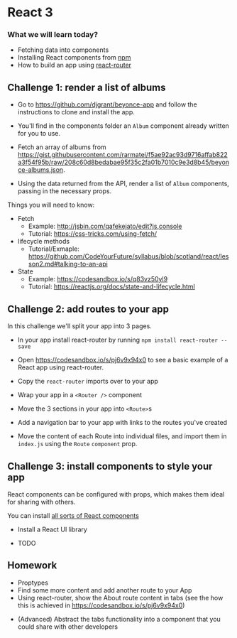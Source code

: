 # React 3

### What we will learn today?

- Fetching data into components
- Installing React components from [npm](https://www.npmjs.com/search?q=react)
- How to build an app using [react-router](https://www.npmjs.com/package/react-router)

## Challenge 1: render a list of albums

- Go to https://github.com/djgrant/beyonce-app and follow the instructions to clone and install the app.

- You'll find in the components folder an `Album` component already written for you to use.

- Fetch an array of albums from https://gist.githubusercontent.com/rarmatei/f5ae92ac93d9716affab822a3f54f95b/raw/208c60d8bedabae95f35c2fa01b7010c9e3d8b45/beyonce-albums.json.

- Using the data returned from the API, render a list of `Album` components, passing in the necessary props.

Things you will need to know:
- Fetch
  - Example: http://jsbin.com/qafekejato/edit?js,console  
  - Tutorial: https://css-tricks.com/using-fetch/
- lifecycle methods
  - Tutorial/Exmaple: https://github.com/CodeYourFuture/syllabus/blob/scotland/react/lesson2.md#talking-to-an-api
- State
  - Example: https://codesandbox.io/s/q83vz50yl9
  - Tutorial: https://reactjs.org/docs/state-and-lifecycle.html


## Challenge 2: add routes to your app

In this challenge we'll split your app into 3 pages.

- In your app install react-router by running `npm install react-router --save`

- Open https://codesandbox.io/s/pj6v9x94x0 to see a basic example of a React app using react-router.

- Copy the `react-router` imports over to your app

- Wrap your app in a `<Router />` component

- Move the 3 sections in your app into `<Route>`s

- Add a navigation bar to your app with links to the routes you've created

- Move the content of each Route into individual files, and import them in `index.js` using the  `Route` `component` prop.


## Challenge 3: install components to style your app

React components can be configured with props, which makes them ideal for sharing with others.

You can install [all sorts of React components](https://github.com/brillout/awesome-react-components#ui-components)

- Install a React UI library

- TODO

## Homework

- Proptypes
- Find some more content and add another route to your App
- Using react-router, show the About route content in tabs (see the how this is achieved in https://codesandbox.io/s/pj6v9x94x0)
<!-- - Add a form to the [TODO] page that posts to an API [TODO] -->
- (Advanced) Abstract the tabs functionality into a component that you could share with other developers
